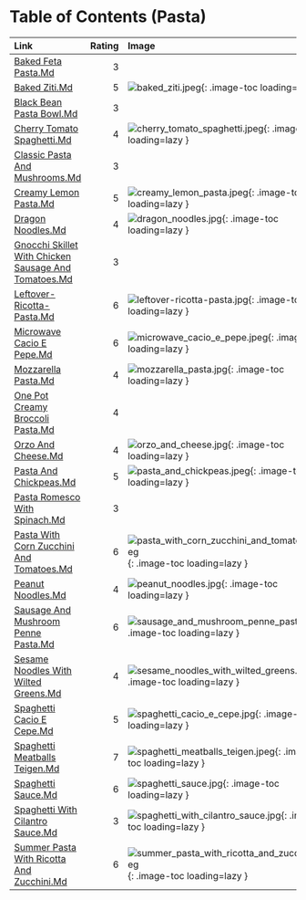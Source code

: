 # Table of Contents (Pasta)

| Link                                                                                                           |   Rating | Image                                                                                                                     |
|:---------------------------------------------------------------------------------------------------------------|---------:|:--------------------------------------------------------------------------------------------------------------------------|
| [Baked Feta Pasta.Md](./baked_feta_pasta.md)                                                                   |        3 | <!-- TODO: Capture image -->                                                                                              |
| [Baked Ziti.Md](./baked_ziti.md)                                                                               |        5 | ![baked_ziti.jpeg](./baked_ziti.jpeg){: .image-toc loading=lazy }                                                         |
| [Black Bean Pasta Bowl.Md](./black_bean_pasta_bowl.md)                                                         |        3 | <!-- TODO: Capture image -->                                                                                              |
| [Cherry Tomato Spaghetti.Md](./cherry_tomato_spaghetti.md)                                                     |        4 | ![cherry_tomato_spaghetti.jpeg](./cherry_tomato_spaghetti.jpeg){: .image-toc loading=lazy }                               |
| [Classic Pasta And Mushrooms.Md](./classic_pasta_and_mushrooms.md)                                             |        3 | <!-- TODO: Capture image -->                                                                                              |
| [Creamy Lemon Pasta.Md](./creamy_lemon_pasta.md)                                                               |        5 | ![creamy_lemon_pasta.jpeg](./creamy_lemon_pasta.jpeg){: .image-toc loading=lazy }                                         |
| [Dragon Noodles.Md](./dragon_noodles.md)                                                                       |        4 | ![dragon_noodles.jpg](./dragon_noodles.jpg){: .image-toc loading=lazy }                                                   |
| [Gnocchi Skillet With Chicken Sausage And Tomatoes.Md](./gnocchi_skillet_with_chicken_sausage_and_tomatoes.md) |        3 | <!-- TODO: Capture image -->                                                                                              |
| [Leftover-Ricotta-Pasta.Md](./leftover-ricotta-pasta.md)                                                       |        6 | ![leftover-ricotta-pasta.jpg](./leftover-ricotta-pasta.jpg){: .image-toc loading=lazy }                                   |
| [Microwave Cacio E Pepe.Md](./microwave_cacio_e_pepe.md)                                                       |        6 | ![microwave_cacio_e_pepe.jpeg](./microwave_cacio_e_pepe.jpeg){: .image-toc loading=lazy }                                 |
| [Mozzarella Pasta.Md](./mozzarella_pasta.md)                                                                   |        4 | ![mozzarella_pasta.jpg](./mozzarella_pasta.jpg){: .image-toc loading=lazy }                                               |
| [One Pot Creamy Broccoli Pasta.Md](./one_pot_creamy_broccoli_pasta.md)                                         |        4 | <!-- TODO: Capture image -->                                                                                              |
| [Orzo And Cheese.Md](./orzo_and_cheese.md)                                                                     |        4 | ![orzo_and_cheese.jpg](./orzo_and_cheese.jpg){: .image-toc loading=lazy }                                                 |
| [Pasta And Chickpeas.Md](./pasta_and_chickpeas.md)                                                             |        5 | ![pasta_and_chickpeas.jpeg](./pasta_and_chickpeas.jpeg){: .image-toc loading=lazy }                                       |
| [Pasta Romesco With Spinach.Md](./pasta_romesco_with_spinach.md)                                               |        3 | <!-- TODO: Capture image -->                                                                                              |
| [Pasta With Corn Zucchini And Tomatoes.Md](./pasta_with_corn_zucchini_and_tomatoes.md)                         |        6 | ![pasta_with_corn_zucchini_and_tomatoes.jpeg](./pasta_with_corn_zucchini_and_tomatoes.jpeg){: .image-toc loading=lazy }   |
| [Peanut Noodles.Md](./peanut_noodles.md)                                                                       |        4 | ![peanut_noodles.jpg](./peanut_noodles.jpg){: .image-toc loading=lazy }                                                   |
| [Sausage And Mushroom Penne Pasta.Md](./sausage_and_mushroom_penne_pasta.md)                                   |        6 | ![sausage_and_mushroom_penne_pasta.jpg](./sausage_and_mushroom_penne_pasta.jpg){: .image-toc loading=lazy }               |
| [Sesame Noodles With Wilted Greens.Md](./sesame_noodles_with_wilted_greens.md)                                 |        4 | ![sesame_noodles_with_wilted_greens.jpg](./sesame_noodles_with_wilted_greens.jpg){: .image-toc loading=lazy }             |
| [Spaghetti Cacio E Cepe.Md](./spaghetti_cacio_e_cepe.md)                                                       |        5 | ![spaghetti_cacio_e_cepe.jpg](./spaghetti_cacio_e_cepe.jpg){: .image-toc loading=lazy }                                   |
| [Spaghetti Meatballs Teigen.Md](./spaghetti_meatballs_teigen.md)                                               |        7 | ![spaghetti_meatballs_teigen.jpeg](./spaghetti_meatballs_teigen.jpeg){: .image-toc loading=lazy }                         |
| [Spaghetti Sauce.Md](./spaghetti_sauce.md)                                                                     |        6 | ![spaghetti_sauce.jpg](./spaghetti_sauce.jpg){: .image-toc loading=lazy }                                                 |
| [Spaghetti With Cilantro Sauce.Md](./spaghetti_with_cilantro_sauce.md)                                         |        3 | ![spaghetti_with_cilantro_sauce.jpg](./spaghetti_with_cilantro_sauce.jpg){: .image-toc loading=lazy }                     |
| [Summer Pasta With Ricotta And Zucchini.Md](./summer_pasta_with_ricotta_and_zucchini.md)                       |        6 | ![summer_pasta_with_ricotta_and_zucchini.jpeg](./summer_pasta_with_ricotta_and_zucchini.jpeg){: .image-toc loading=lazy } |
